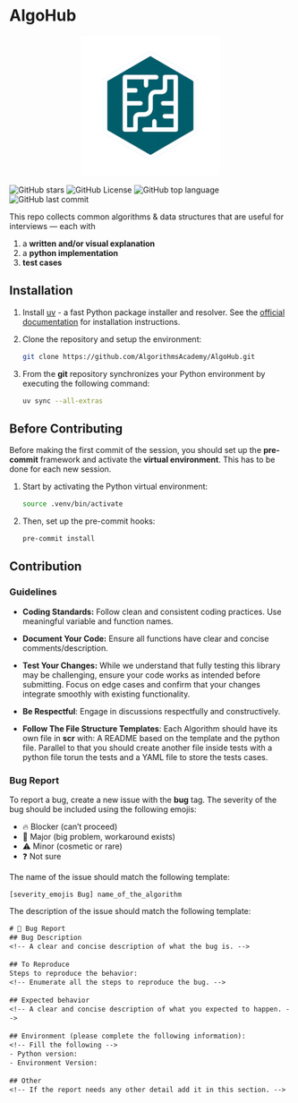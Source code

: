 # AlgoHub

<p align="center">
  <img src="docs/source_images/AlgoHub_Logo_1.png" width="250">
  <br>
</p>

<!-- Will work once the repo is public -->

![GitHub stars](https://img.shields.io/github/stars/AlgorithmsAcademy/AlgoHub?style=flat)
![GitHub License](https://img.shields.io/github/license/AlgorithmsAcademy/AlgoHub)
![GitHub top language](https://img.shields.io/github/languages/top/AlgorithmsAcademy/AlgoHub)
![GitHub last commit](https://img.shields.io/github/last-commit/AlgorithmsAcademy/AlgoHub)

This repo collects common algorithms & data structures that are useful for interviews — each with

1. a **written and/or visual explanation**
2. a **python implementation**
3. **test cases**

## Installation

1. Install [uv](https://github.com/astral-sh/uv) - a fast Python package installer and resolver. See the [official documentation](https://github.com/astral-sh/uv#installation) for installation instructions.

2. Clone the repository and setup the environment:

   ```bash
   git clone https://github.com/AlgorithmsAcademy/AlgoHub.git
   ```

3. From the **git** repository synchronizes your Python environment by executing the following command:
   ```bash
   uv sync --all-extras
   ```

## Before Contributing

Before making the first commit of the session, you should set up the **pre-commit** framework and activate the **virtual environment**. This has to be done for each new session.

1. Start by activating the Python virtual environment:

   ```bash
   source .venv/bin/activate
   ```

2. Then, set up the pre-commit hooks:
   ```bash
   pre-commit install
   ```

## Contribution

### Guidelines

- **Coding Standards:**
  Follow clean and consistent coding practices. Use meaningful variable and function names.

- **Document Your Code:**
  Ensure all functions have clear and concise comments/description.

- **Test Your Changes:**
  While we understand that fully testing this library may be challenging, ensure your code works as intended before submitting. Focus on edge cases and confirm that your changes integrate smoothly with existing functionality.

- **Be Respectful**:
  Engage in discussions respectfully and constructively.

- **Follow The File Structure Templates**: Each Algorithm should have its own file in **scr** with: A README based on the template and the python file. Parallel to that you should create another file inside tests with a python file torun the tests and a YAML file to store the tests cases.

### Bug Report

To report a bug, create a new issue with the **bug** tag. The severity of the bug should be included using the following emojis:

- 🔥 Blocker (can’t proceed)
- 🛑 Major (big problem, workaround exists)
- ⚠️ Minor (cosmetic or rare)
- ❓ Not sure

The name of the issue should match the following template:

```
[severity_emojis Bug] name_of_the_algorithm
```

The description of the issue should match the following template:

```
# 🐛 Bug Report
## Bug Description
<!-- A clear and concise description of what the bug is. -->

## To Reproduce
Steps to reproduce the behavior:
<!-- Enumerate all the steps to reproduce the bug. -->

## Expected behavior
<!-- A clear and concise description of what you expected to happen. -->

## Environment (please complete the following information):
<!-- Fill the following -->
- Python version:
- Environment Version:

## Other
<!-- If the report needs any other detail add it in this section. -->

```
